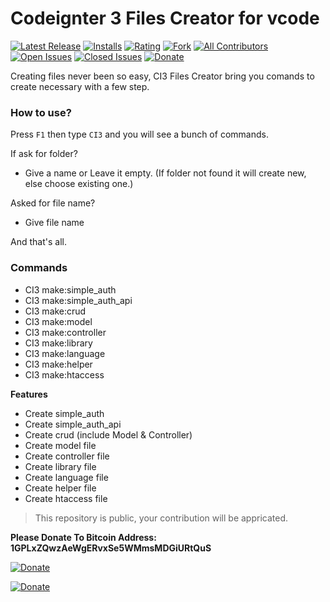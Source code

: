 # Codeignter 3 Files Creator for vcode
[![Latest Release](https://vsmarketplacebadge.apphb.com/version-short/SyedMuradAliShah.codeigniter-3-files-creator.svg)](https://marketplace.visualstudio.com/items?itemName=SyedMuradAliShah.codeigniter-3-files-creator)
[![Installs](https://vsmarketplacebadge.apphb.com/installs/SyedMuradAliShah.codeigniter-3-files-creator.svg)](https://marketplace.visualstudio.com/items?itemName=SyedMuradAliShah.codeigniter-3-files-creator)
[![Rating](https://vsmarketplacebadge.apphb.com/rating-short/SyedMuradAliShah.codeigniter-3-files-creator.svg)](https://marketplace.visualstudio.com/items?itemName=SyedMuradAliShah.codeigniter-3-files-creator#review-details)
[![Fork](https://img.shields.io/github/forks/SyedMuradAliShah/codeigniter-3-files-creator.svg)](https://github.com/SyedMuradAliShah/codeigniter-3-files-creator)
[![All Contributors](https://img.shields.io/badge/all_contributors-0-blue.svg?style=flat)](https://github.com/SyedMuradAliShah/codeigniter-3-files-creator#contributors)
[![Open Issues](https://img.shields.io/github/issues-raw/SyedMuradAliShah/codeigniter-3-files-creator.svg?style=flat)](https://github.com/SyedMuradAliShah/codeigniter-3-files-creator/issues?q=is%3Aissue+is%3Aopen)
[![Closed Issues](https://img.shields.io/github/issues-closed-raw/SyedMuradAliShah/codeigniter-3-files-creator.svg?style=flat)](https://github.com/SyedMuradAliShah/codeigniter-3-files-creator/issues?q=is%3Aissue+is%3Aclosed)
[![Donate](https://img.shields.io/liberapay/patrons/SyedMuradAliShah.svg?style=flat)](https://liberapay.com/SyedMuradAliShah/donate)



Creating files never been so easy, CI3 Files Creator bring you comands to create necessary with a few step.

### How to use?
Press `F1` then type `CI3` and you will see a bunch of commands.

If ask for folder?
- Give a name or Leave it empty. (If folder not found it will create new, else choose existing one.)

Asked for file name?
- Give file name

And that's all.


### Commands
- CI3 make:simple_auth
- CI3 make:simple_auth_api
- CI3 make:crud
- CI3 make:model
- CI3 make:controller
- CI3 make:library
- CI3 make:language
- CI3 make:helper
- CI3 make:htaccess

**Features**
- Create simple_auth
- Create simple_auth_api
- Create crud (include Model & Controller)
- Create model file
- Create controller file
- Create library file
- Create language file
- Create helper file
- Create htaccess file

> This repository is public, your contribution will be appricated.

**Please Donate To Bitcoin Address: 1GPLxZQwzAeWgERvxSe5WMmsMDGiURtQuS**

[![Donate](https://i.imgur.com/W6ggNR5.png)](http://bitcoin:1GPLxZQwzAeWgERvxSe5WMmsMDGiURtQuS)

[![Donate](https://i.imgur.com/2v7VgCu.png)](http://bitcoin:1GPLxZQwzAeWgERvxSe5WMmsMDGiURtQuS)
